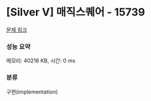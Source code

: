 # [Silver V] 매직스퀘어 - 15739 

[문제 링크](https://www.acmicpc.net/problem/15739) 

### 성능 요약

메모리: 40216 KB, 시간: 0 ms

### 분류

구현(implementation)

